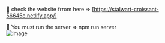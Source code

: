 🔗 check the website frrom here =>  [https://stalwart-croissant-56645e.netlify.app/] <br/>

🛑 You must run the server => npm run server <br/>
![image](https://github.com/user-attachments/assets/50961d90-f804-4d65-9559-2a12e896db95)
